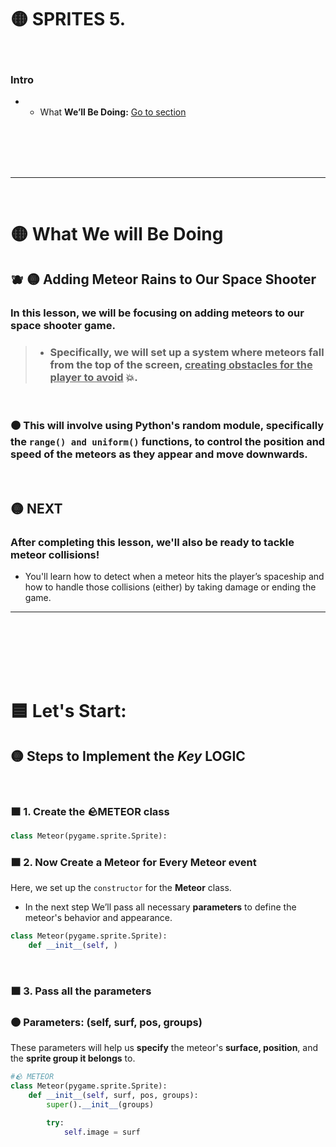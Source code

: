 
# 🟡 SPRITES 5.

<br>

### Intro


- - What **We’ll Be Doing:** [Go to section](#What_We_will_Be_Doing_)



<!--


#### 🟨 create the meteor class

- - create the meteor class [Go to section](#create_class_)


- - -  #### 🟨 create the event

- - - - create the event to make the meteor appear [Go to section](#event_meteor_1_)

<br>


 -->


<br>
<br>
<br>
<br>

---

<br>


# 🟡 What We will Be Doing

<a name="What_We_will_Be_Doing_"></a>


## 🫐 🟡 Adding Meteor Rains to Our Space Shooter

### In this lesson, we will be focusing on adding meteors to our space shooter game.

> -  ### Specifically, we will set up a system where meteors fall from the top of the screen, <u>creating obstacles for the player to avoid</u> 💥.

<br>

### 🟤 This will involve using Python's random module, specifically the `range() and uniform()` functions, to control the position and speed of the meteors as they appear and move downwards.

<br>

## 🟡 NEXT

###  After completing this lesson, we'll also be ready to tackle meteor collisions!

- You'll learn how to detect when a meteor hits the player’s spaceship and how to handle those collisions (either) by taking damage or ending the game.

---

<br>
<br>
<br>
<br>
<br>



# 🟦 Let's Start:


## 🟡 Steps to Implement the *Key* LOGIC


<a name="create_class_"></a>


<br>

### 🟧 1. Create the 🪨METEOR  class

```python
class Meteor(pygame.sprite.Sprite):
```

### 🟧 2.  Now Create a Meteor for Every Meteor event

Here, we set up the `constructor` for the **Meteor** class.

- In the next step We’ll pass all necessary **parameters** to define the meteor's behavior and appearance.

```python
class Meteor(pygame.sprite.Sprite):
    def __init__(self, )
```


<br>

### 🟧 3. Pass all the parameters



### 🟤 Parameters: (self, surf, pos, groups)


These parameters will help us **specify** the meteor's **surface, position**, and the **sprite group it belongs** to.

```python
#🪨 METEOR
class Meteor(pygame.sprite.Sprite):
    def __init__(self, surf, pos, groups):
        super().__init__(groups)

        try:
            self.image = surf
```
<br>



<br>


